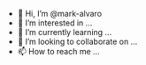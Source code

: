 - 👋 Hi, I’m @mark-alvaro
- 👀 I’m interested in ...
- 🌱 I’m currently learning ...
- 💞️ I’m looking to collaborate on ...
- 📫 How to reach me ...

<!---
mark-alvaro/mark-alvaro is a ✨ special ✨ repository because its `README.md` (this file) appears on your GitHub profile.
You can click the Preview link to take a look at your changes.
--->
